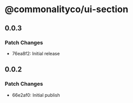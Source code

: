 # @commonalityco/ui-section

## 0.0.3

### Patch Changes

- 76ea8f2: Initial release

## 0.0.2

### Patch Changes

- 66e2af0: Initial publish
